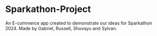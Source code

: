 # Sparkathon-Project
An E-commerce app created to demonstrate our ideas for Sparkathon 2024.
Made by Gabriel, Russell, Shuvayu and Sylvan.
